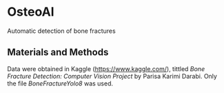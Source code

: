 # OsteoAI
Automatic detection of bone fractures



## **Materials and Methods**
Data were obtained in Kaggle (https://www.kaggle.com/), tittled *Bone Fracture Detection: Computer Vision Project* by Parisa Karimi Darabi. Only the file *BoneFractureYolo8* was used.